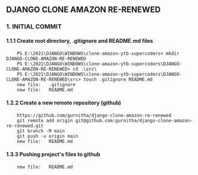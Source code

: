 ## DJANGO CLONE AMAZON RE-RENEWED

### 1. INITIAL COMMIT

#### 1.1.1 Create root directory, .gitignore and README.md files

        PS E:\2021\DJANGO\WINDOWS\clone-amazon-ytb-supercoders> mkdir DJANGO-CLONE-AMAZON-RE-RENEWED
        PS E:\2021\DJANGO\WINDOWS\clone-amazon-ytb-supercoders\DJANGO-CLONE-AMAZON-RE-RENEWED> cd .\src\
        PS E:\2021\DJANGO\WINDOWS\clone-amazon-ytb-supercoders\DJANGO-CLONE-AMAZON-RE-RENEWED\src> touch .gitignore README.md
        new file:   .gitignore
        new file:   README.md

#### 1.2.2 Create a new remote repository (github)

        https://github.com/gurnitha/django-clone-amazon-re-renewed
        git remote add origin git@github.com:gurnitha/django-clone-amazon-re-renewed.git
        git branch -M main
        git push -u origin main
        new file:   README.md

#### 1.3.3 Pushing project's files to github

        new file:   README.md
